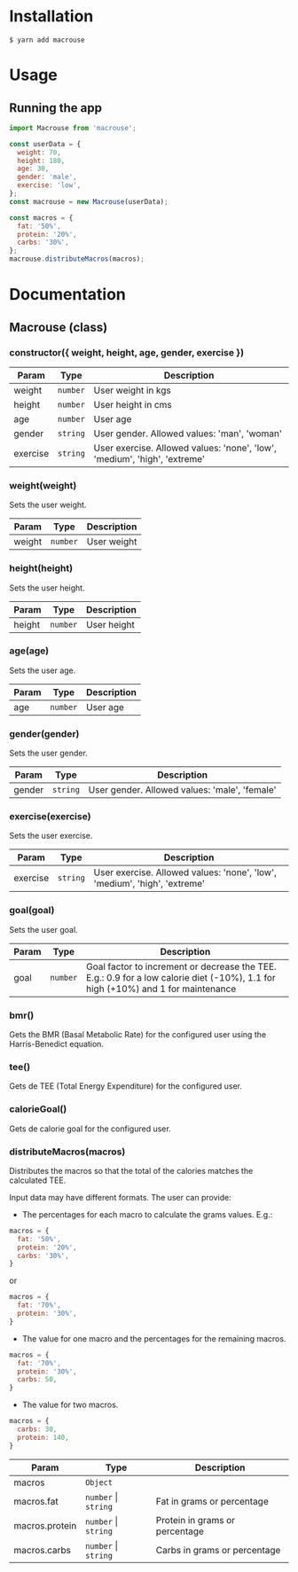# Installation

```shell
$ yarn add macrouse
```

# Usage

## Running the app

```javascript
import Macrouse from 'macrouse';

const userData = {
  weight: 70,
  height: 180,
  age: 38,
  gender: 'male',
  exercise: 'low',
};
const macrouse = new Macrouse(userData);

const macros = {
  fat: '50%',
  protein: '20%',
  carbs: '30%',
};
macrouse.distributeMacros(macros);
```

# Documentation

## Macrouse (class)

### constructor({ weight, height, age, gender, exercise })

| Param | Type | Description |
| --- | --- | --- |
| weight | <code>number</code> | User weight in kgs |
| height | <code>number</code> | User height in cms |
| age | <code>number</code> | User age |
| gender | <code>string</code> | User gender. Allowed values: 'man', 'woman' |
| exercise | <code>string</code> | User exercise. Allowed values: 'none', 'low', 'medium', 'high', 'extreme' |

### weight(weight)
Sets the user weight.

| Param | Type | Description |
| --- | --- | --- |
| weight | <code>number</code> | User weight |

### height(height)
Sets the user height.

| Param | Type | Description |
| --- | --- | --- |
| height | <code>number</code> | User height |

### age(age)
Sets the user age.

| Param | Type | Description |
| --- | --- | --- |
| age | <code>number</code> | User age |

### gender(gender)
Sets the user gender.

| Param | Type | Description |
| --- | --- | --- |
| gender | <code>string</code> | User gender. Allowed values: 'male', 'female' |

### exercise(exercise)
Sets the user exercise.

| Param | Type | Description |
| --- | --- | --- |
| exercise | <code>string</code> | User exercise. Allowed values: 'none', 'low', 'medium', 'high', 'extreme' |

### goal(goal)
Sets the user goal.

| Param | Type | Description |
| --- | --- | --- |
| goal | <code>number</code> | Goal factor to increment or decrease the TEE. E.g.: 0.9 for a low calorie diet (-10%), 1.1 for high (+10%) and 1 for maintenance |

### bmr()
Gets the BMR (Basal Metabolic Rate) for the configured user using the Harris-Benedict equation.

### tee()
Gets de TEE (Total Energy Expenditure) for the configured user.

### calorieGoal()
Gets de calorie goal for the configured user.

### distributeMacros(macros)
Distributes the macros so that the total of the calories matches the calculated TEE.

Input data may have different formats. The user can provide:
- The percentages for each macro to calculate the grams values. E.g.:

```javascript
macros = {
  fat: '50%',
  protein: '20%',
  carbs: '30%',
}
```
or
```javascript
macros = {
  fat: '70%',
  protein: '30%',
}
```

- The value for one macro and the percentages for the remaining macros.

```javascript
macros = {
  fat: '70%',
  protein: '30%',
  carbs: 50,
}
```

- The value for two macros.

```javascript
macros = {
  carbs: 30,
  protein: 140,
}
```

| Param | Type | Description |
| --- | --- | --- |
| macros | <code>Object</code> |  |
| macros.fat | <code>number</code> \| <code>string</code> | Fat in grams or percentage |
| macros.protein | <code>number</code> \| <code>string</code> | Protein in grams or percentage |
| macros.carbs | <code>number</code> \| <code>string</code> | Carbs in grams or percentage |
